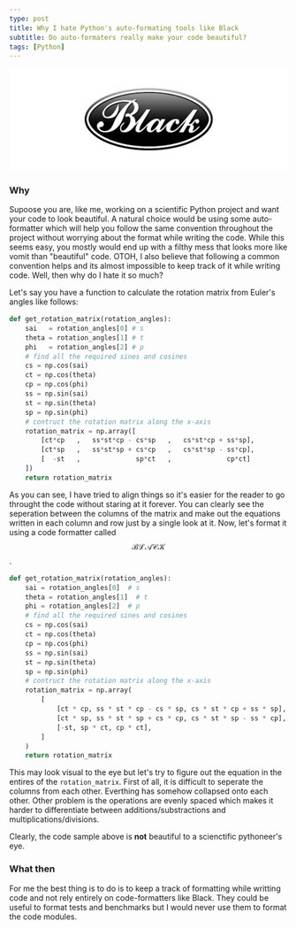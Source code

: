 ```yaml
---
type: post
title: Why I hate Python's auto-formating tools like Black
subtitle: Do auto-formaters really make your code beautiful?
tags: [Python]
---
```


![black](https://raw.githubusercontent.com/psf/black/master/docs/_static/logo2-readme.png)

### Why

Supoose you are, like me, working on a scientific Python project and want your code to look beautiful. A natural choice would be using some auto-formatter which will help you follow the same convention throughout the project without worrying about the format while writing the code. While this seems easy, you mostly would end up with a filthy mess that looks more like vomit than "beautiful" code. OTOH, I also believe that following a common convention helps and its almost impossible to keep track of it while writing code. Well, then why do I hate it so much?

Let's say you have a function to calculate the rotation matrix from Euler's angles like follows:

```python
def get_rotation_matrix(rotation_angles):
    sai   = rotation_angles[0] # s
    theta = rotation_angles[1] # t
    phi   = rotation_angles[2] # p
    # find all the required sines and cosines
    cs = np.cos(sai)
    ct = np.cos(theta)
    cp = np.cos(phi)
    ss = np.sin(sai)
    st = np.sin(theta)
    sp = np.sin(phi)
    # contruct the rotation matrix along the x-axis
    rotation_matrix = np.array([
        [ct*cp   ,   ss*st*cp - cs*sp   ,   cs*st*cp + ss*sp],
        [ct*sp   ,   ss*st*sp + cs*cp   ,   cs*st*sp - ss*cp],
        [  -st   ,              sp*ct   ,              cp*ct]
    ])
    return rotation_matrix
```

As you can see, I have tried to align things so it's easier for the reader to go throught the code without staring at it forever. You can clearly see the seperation between the columns of the matrix and make out the equations written in each column and row just by a single look at it. Now, let's format it using a code formatter called $$\mathcal{BLACK}$$.

```python
def get_rotation_matrix(rotation_angles):
    sai = rotation_angles[0]  # s
    theta = rotation_angles[1]  # t
    phi = rotation_angles[2]  # p
    # find all the required sines and cosines
    cs = np.cos(sai)
    ct = np.cos(theta)
    cp = np.cos(phi)
    ss = np.sin(sai)
    st = np.sin(theta)
    sp = np.sin(phi)
    # contruct the rotation matrix along the x-axis
    rotation_matrix = np.array(
        [
            [ct * cp, ss * st * cp - cs * sp, cs * st * cp + ss * sp],
            [ct * sp, ss * st * sp + cs * cp, cs * st * sp - ss * cp],
            [-st, sp * ct, cp * ct],
        ]
    )
    return rotation_matrix
```

This may look visual to the eye but let's try to figure out the equation in the entires of the ``rotation_matrix``. First of all, it is difficult to seperate the columns from each other. Everthing has somehow collapsed onto each other. Other problem is the operations are evenly spaced which makes it harder to differentiate between additions/substractions and multiplications/divisions.

Clearly, the code sample above is **not** beautiful to a scienctific pythoneer's eye.

### What then

For me the best thing is to do is to keep a track of formatting while writting code and not rely entirely on code-formatters like Black. They could be useful to format tests and benchmarks but I would never use them to format the code modules.
